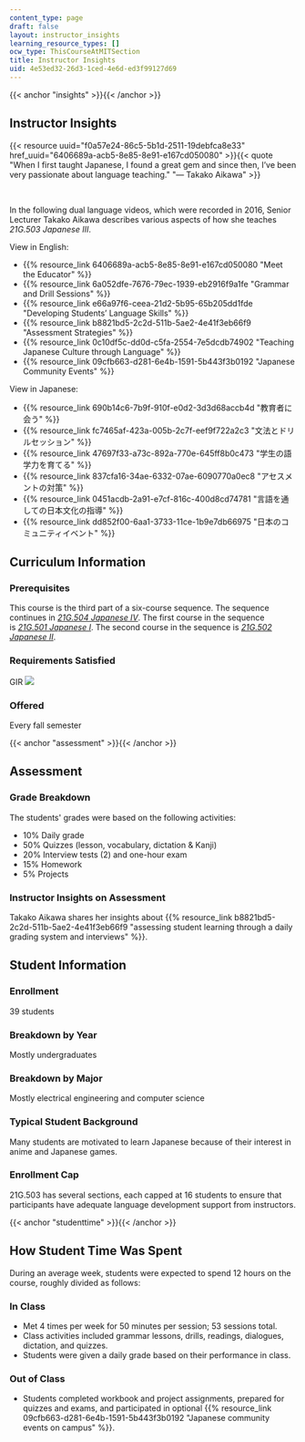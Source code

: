 ```yaml
---
content_type: page
draft: false
layout: instructor_insights
learning_resource_types: []
ocw_type: ThisCourseAtMITSection
title: Instructor Insights
uid: 4e53ed32-26d3-1ced-4e6d-ed3f99127d69
---
```

{{< anchor "insights" >}}{{< /anchor >}}

## Instructor Insights

{{< resource uuid="f0a57e24-86c5-5b1d-2511-19debfca8e33" href_uuid="6406689a-acb5-8e85-8e91-e167cd050080" >}}{{< quote "When I first taught Japanese, I found a great gem and since then, I’ve been very passionate about language teaching." "— Takako Aikawa" >}}

 

In the following dual language videos, which were recorded in 2016, Senior Lecturer Takako Aikawa describes various aspects of how she teaches *21G.503 Japanese III*.

View in English:

- {{% resource_link 6406689a-acb5-8e85-8e91-e167cd050080 "Meet the Educator" %}}
- {{% resource_link 6a052dfe-7676-79ec-1939-eb2916f9a1fe "Grammar and Drill Sessions" %}}
- {{% resource_link e66a97f6-ceea-21d2-5b95-65b205dd1fde "Developing Students’ Language Skills" %}}
- {{% resource_link b8821bd5-2c2d-511b-5ae2-4e41f3eb66f9 "Assessment Strategies" %}}
- {{% resource_link 0c10df5c-dd0d-c5fa-2554-7e5dcdb74902 "Teaching Japanese Culture through Language" %}}
- {{% resource_link 09cfb663-d281-6e4b-1591-5b443f3b0192 "Japanese Community Events" %}}

View in Japanese:

- {{% resource_link 690b14c6-7b9f-910f-e0d2-3d3d68accb4d "教育者に会う" %}}
- {{% resource_link fc7465af-423a-005b-2c7f-eef9f722a2c3 "文法とドリルセッション" %}}
- {{% resource_link 47697f33-a73c-892a-770e-645ff8b0c473 "学生の語学力を育てる" %}} 
- {{% resource_link 837cfa16-34ae-6332-07ae-6090770a0ec8 "アセスメントの対策" %}}
- {{% resource_link 0451acdb-2a91-e7cf-816c-400d8cd74781 "言語を通しての日本文化の指導" %}}
- {{% resource_link dd852f00-6aa1-3733-11ce-1b9e7db66975 "日本のコミュニティイベント" %}}

## Curriculum Information

### Prerequisites

This course is the third part of a six-course sequence. The sequence continues in [*21G.504 Japanese IV*](/courses/21g-504-japanese-iv-spring-2009). The first course in the sequence is [*21G.501 Japanese I*](/courses/21g-501-japanese-i-fall-2019). The second course in the sequence is [*21G.502 Japanese II*](/courses/21g-502-japanese-ii-spring-2020).

### Requirements Satisfied

GIR ![](/images/educator/icon-question-gir.png)

### Offered

Every fall semester

{{< anchor "assessment" >}}{{< /anchor >}}

## Assessment

### Grade Breakdown

The students' grades were based on the following activities:

- 10% Daily grade
- 50% Quizzes (lesson, vocabulary, dictation & Kanji)
- 20% Interview tests (2) and one-hour exam
- 15% Homework
- 5% Projects

### Instructor Insights on Assessment

Takako Aikawa shares her insights about {{% resource_link b8821bd5-2c2d-511b-5ae2-4e41f3eb66f9 "assessing student learning through a daily grading system and interviews" %}}.

## Student Information

### Enrollment

39 students

### Breakdown by Year

Mostly undergraduates

### Breakdown by Major

Mostly electrical engineering and computer science

### Typical Student Background

Many students are motivated to learn Japanese because of their interest in anime and Japanese games.

### Enrollment Cap

21G.503 has several sections, each capped at 16 students to ensure that participants have adequate language development support from instructors.

{{< anchor "studenttime" >}}{{< /anchor >}}

## How Student Time Was Spent

During an average week, students were expected to spend 12 hours on the course, roughly divided as follows:

### In Class

- Met 4 times per week for 50 minutes per session; 53 sessions total.
- Class activities included grammar lessons, drills, readings, dialogues, dictation, and quizzes.
- Students were given a daily grade based on their performance in class.

### Out of Class

- Students completed workbook and project assignments, prepared for quizzes and exams, and participated in optional {{% resource_link 09cfb663-d281-6e4b-1591-5b443f3b0192 "Japanese community events on campus" %}}.